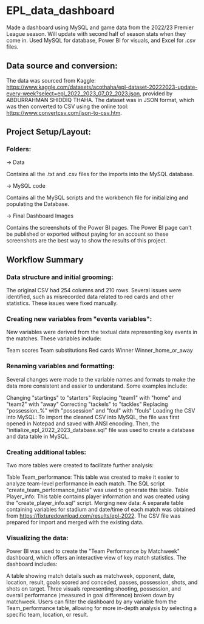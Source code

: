 # EPL_data_dashboard
Made a dashboard using MySQL and game data from the 2022/23 Premier League season. Will update with second half of season stats when they come in. Used MySQL for database, Power BI for visuals, and Excel for .csv files.

## Data source and conversion:
The data was sourced from Kaggle: https://www.kaggle.com/datasets/acothaha/epl-dataset-20222023-update-every-week?select=epl_2022_2023_07_02_2023.json, provided by ABDURRAHMAN SHIDDIQ THAHA. The dataset was in JSON format, which was then converted to CSV using the online tool: https://www.convertcsv.com/json-to-csv.htm.

## Project Setup/Layout:

### Folders:

&rarr; Data

Contains all the .txt and .csv files for the imports into the MySQL database.

&rarr; MySQL code

Contains all the MySQL scripts and the workbench file for initializing and populating the Database.

&rarr; Final Dashboard Images

Contains the screenshots of the Power BI pages. The Power BI page can't be published or exported without paying for an account so these screenshots are the best way to show the results of this project.

## Workflow Summary

### Data structure and initial grooming:
The original CSV had 254 columns and 210 rows. Several issues were identified, such as misrecorded data related to red cards and other statistics. These issues were fixed manually.

### Creating new variables from "events variables":
New variables were derived from the textual data representing key events in the matches. These variables include:

Team scores
Team substitutions
Red cards
Winner
Winner_home_or_away

### Renaming variables and formatting:
Several changes were made to the variable names and formats to make the data more consistent and easier to understand. Some examples include:

Changing "startings" to "starters"
Replacing "team1" with "home" and "team2" with "away"
Correcting "tackels" to "tackles"
Replacing "possession_%" with "possession" and "foul" with "fouls"
Loading the CSV into MySQL:
To import the cleaned CSV into MySQL, the file was first opened in Notepad and saved with ANSI encoding. Then, the "initialize_epl_2022_2023_database.sql" file was used to create a database and data table in MySQL.

### Creating additional tables:
Two more tables were created to facilitate further analysis:

Table Team_performance: This table was created to make it easier to analyze team-level performance in each match. The SQL script "create_team_performance_table" was used to generate this table.
Table Player_info: This table contains player information and was created using the "create_player_info.sql" script.
Merging new data:
A separate table containing variables for stadium and date/time of each match was obtained from https://fixturedownload.com/results/epl-2022. The CSV file was prepared for import and merged with the existing data.

### Visualizing the data:
Power BI was used to create the "Team Performance by Matchweek" dashboard, which offers an interactive view of key match statistics. The dashboard includes:

A table showing match details such as matchweek, opponent, date, location, result, goals scored and conceded, passes, possession, shots, and shots on target.
Three visuals representing shooting, possession, and overall performance (measured in goal difference) broken down by matchweek.
Users can filter the dashboard by any variable from the Team_performance table, allowing for more in-depth analysis by selecting a specific team, location, or result.
